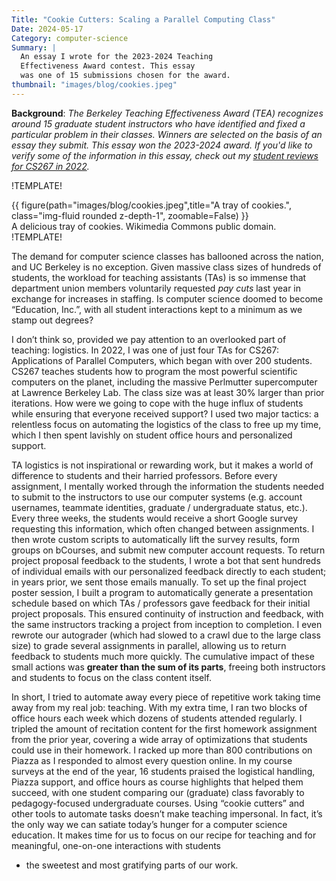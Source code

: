 ```yaml
---
Title: "Cookie Cutters: Scaling a Parallel Computing Class"
Date: 2024-05-17
Category: computer-science 
Summary: |
  An essay I wrote for the 2023-2024 Teaching
  Effectiveness Award contest. This essay
  was one of 15 submissions chosen for the award. 
thumbnail: "images/blog/cookies.jpeg" 
---
```


**Background**: 
*The Berkeley Teaching Effectiveness Award (TEA)
recognizes around 15 graduate
student instructors who have identified and 
fixed a particular problem in their classes. 
Winners are selected on the basis of an essay
they submit.
This essay won the 2023-2024 award. If you'd like to verify
some of the information in this essay, check out
my [student reviews for CS267 in 2022]({static}/pdf/teaching_reviews/reviews_berkeley.pdf).* 


!TEMPLATE!
<div class="row">
    <div class="col-2">
    </div>
        <div class="col-8 card border-0 bg-white p-1 mb-3">
        {{ figure(path="images/blog/cookies.jpeg",title="A tray of cookies.", class="img-fluid rounded z-depth-1", zoomable=False) }}
        <div class="caption">
        A delicious tray of cookies. Wikimedia
        Commons public domain.
        </div>
</div>
<div class="col-2">
</div>
</div>
!TEMPLATE!


The demand for computer science classes has 
ballooned across the nation, and UC Berkeley 
is no exception. Given massive class sizes 
of hundreds of students, the workload 
for teaching assistants (TAs) is so immense 
that department union members 
voluntarily requested *pay cuts* last year 
in exchange for increases in staffing. 
Is computer science doomed to become 
“Education, Inc.”, with all student 
interactions kept to a minimum as we 
stamp out degrees?

I don’t think so, provided we pay attention to 
an overlooked part of teaching: logistics. 
In 2022, I was one of just four TAs for 
CS267: Applications of Parallel Computers, 
which began with over 200 students. 
CS267 teaches students how to program 
the most powerful scientific computers on 
the planet, including the massive 
Perlmutter supercomputer at Lawrence 
Berkeley Lab. The class size was at least 
30% larger than prior iterations. How were 
we going to cope with the huge influx 
of students while ensuring that 
everyone received support? I used two 
major tactics: a relentless focus on 
automating the logistics of the class to 
free up my time, which I then spent lavishly 
on student office hours and 
personalized support. 

TA logistics is not inspirational or rewarding 
work, but it makes a world of difference to 
students and their harried professors. Before 
every assignment, I mentally worked through the 
information the students needed to submit to the 
instructors to use our computer systems (e.g. account 
usernames, teammate identities, graduate / undergraduate status, etc.). 
Every three weeks, the students would receive a 
short Google survey requesting this information, which 
often changed between assignments. I then wrote 
custom scripts to automatically lift the survey 
results, form groups on bCourses, and submit new 
computer account requests. To return project 
proposal feedback to the students, I wrote a 
bot that sent hundreds of individual emails with 
our personalized feedback directly to each student; 
in years prior, we sent those emails manually. To 
set up the final project poster session, I built 
a program to automatically generate a presentation 
schedule based on which TAs / professors gave 
feedback for their initial project proposals. This 
ensured continuity of instruction and feedback, with 
the same instructors tracking a project from inception 
to completion. I even rewrote our autograder (which 
had slowed to a crawl due to the large class size) to 
grade several assignments in parallel, allowing us 
to return feedback to students much more quickly. 
The cumulative impact of these small actions was 
**greater than the sum of its parts**, freeing 
both instructors and students to focus on the class content itself.

In short, I tried to automate away every piece of 
repetitive work taking time away from my real job: 
teaching. With my extra time, I ran two blocks 
of office hours each week which dozens of students 
attended regularly. I tripled the amount of 
recitation content for the first homework assignment from 
the prior year, covering a wide array of optimizations 
that students could use in their homework. I racked 
up more than 800 contributions on Piazza as I 
responded to almost every question online. In my 
course surveys at the end of the year, 16 students 
praised the logistical handling, Piazza support, and 
office hours as course highlights that helped them 
succeed, with one student comparing our (graduate) 
class favorably to pedagogy-focused undergraduate 
courses. Using “cookie cutters” and other tools to 
automate tasks doesn’t make teaching impersonal. 
In fact, it’s the only way we can satiate today’s hunger 
for a computer science education. It makes time for us 
to focus on our recipe for teaching and for 
meaningful, one-on-one interactions with students 
- the sweetest and most gratifying parts of our work.


